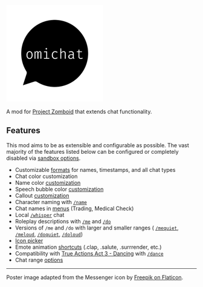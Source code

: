 <a href="https://steamcommunity.com/sharedfiles/filedetails/?id=3040299907">
<img src="./docs/images/poster.png" width=256 height=256 />
</a>

A mod for [Project Zomboid](https://projectzomboid.com) that extends chat functionality.

## Features

This mod aims to be as extensible and configurable as possible.
The vast majority of the features listed below can be configured or completely disabled via [sandbox options](docs/sandbox-options.md).

- Customizable [formats](docs/format-strings.md) for names, timestamps, and all chat types
- Chat color customization
- Name color [customization](docs/sandbox-options.md#enablesetnamecolor)
- Speech bubble color [customization](docs/sandbox-options.md#enablesetspeechcolor)
- Callout [customization](docs/sandbox-options.md#enablecustomshouts)
- Character naming with [`/name`](docs/sandbox-options.md#enablesetname)
- Chat names in [menus](docs/sandbox-options.md#formatmenuname) (Trading, Medical Check)
- Local [`/whisper`](docs/sandbox-options.md#chatformatwhisper) chat
- Roleplay descriptions with [`/me`](docs/sandbox-options.md#chatformatme) and [`/do`](docs/sandbox-options.md#chatformatdo)
- Versions of `/me` and `/do` with larger and smaller ranges (
[`/mequiet`](docs/sandbox-options.md#chatformatmequiet),
[`/meloud`](docs/sandbox-options.md#chatformatmeloud),
[`/doquiet`](docs/sandbox-options.md#chatformatdoquiet),
[`/doloud`](docs/sandbox-options.md#chatformatdoloud))
- [Icon picker](docs/sandbox-options.md#enableiconpicker)
- Emote animation [shortcuts](docs/emotes.md) (.clap, .salute, .surrrender, etc.)
- Compatibility with [True Actions Act 3 - Dancing](https://steamcommunity.com/sharedfiles/filedetails/?id=2648779556) with [`/dance`](docs/sandbox-options.md#enablecompattad)
- Chat range [options](docs/sandbox-options.md#ranges)

---
Poster image adapted from the Messenger icon by [Freepik on Flaticon](https://www.flaticon.com/free-icons/message).
